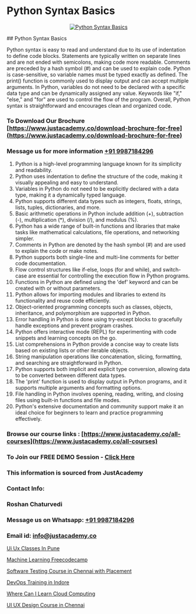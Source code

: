 # Python Syntax Basics

<p align="center">
  <a href="https://justacademy.co/course-detail/python-training">
    <img src="https://justacademy.co/storage2/course_image/1709713400_course_image.webp" alt="Python Syntax Basics">
  </a>
</p>
## Python Syntax Basics

Python syntax is easy to read and understand due to its use of indentation to define code blocks. Statements are typically written on separate lines and are not ended with semicolons, making code more readable. Comments are preceded by a hash symbol (#) and can be used to explain code. Python is case-sensitive, so variable names must be typed exactly as defined. The print() function is commonly used to display output and can accept multiple arguments. In Python, variables do not need to be declared with a specific data type and can be dynamically assigned any value. Keywords like "if," "else," and "for" are used to control the flow of the program. Overall, Python syntax is straightforward and encourages clean and organized code.
### To Download Our Brochure [https://www.justacademy.co/download-brochure-for-free](https://www.justacademy.co/download-brochure-for-free)
### Message us for more information [+91 9987184296](https://api.whatsapp.com/send?phone=919987184296)
1) Python is a high-level programming language known for its simplicity and readability. 
2) Python uses indentation to define the structure of the code, making it visually appealing and easy to understand.
3) Variables in Python do not need to be explicitly declared with a data type, making it a dynamically typed language.
4) Python supports different data types such as integers, floats, strings, lists, tuples, dictionaries, and more.
5) Basic arithmetic operations in Python include addition (+), subtraction (-), multiplication (*), division (/), and modulus (%).
6) Python has a wide range of built-in functions and libraries that make tasks like mathematical calculations, file operations, and networking simpler.
7) Comments in Python are denoted by the hash symbol (#) and are used to explain the code or make notes.
8) Python supports both single-line and multi-line comments for better code documentation.
9) Flow control structures like if-else, loops (for and while), and switch-case are essential for controlling the execution flow in Python programs.
10) Functions in Python are defined using the 'def' keyword and can be created with or without parameters.
11) Python allows for importing modules and libraries to extend its functionality and reuse code efficiently.
12) Object-oriented programming concepts such as classes, objects, inheritance, and polymorphism are supported in Python.
13) Error handling in Python is done using try-except blocks to gracefully handle exceptions and prevent program crashes.
14) Python offers interactive mode (REPL) for experimenting with code snippets and learning concepts on the go.
15) List comprehensions in Python provide a concise way to create lists based on existing lists or other iterable objects.
16) String manipulation operations like concatenation, slicing, formatting, and searching are straightforward in Python.
17) Python supports both implicit and explicit type conversion, allowing data to be converted between different data types.
18) The 'print' function is used to display output in Python programs, and it supports multiple arguments and formatting options.
19) File handling in Python involves opening, reading, writing, and closing files using built-in functions and file modes.
20) Python's extensive documentation and community support make it an ideal choice for beginners to learn and practice programming effectively.

### Browse our course links : [https://www.justacademy.co/all-courses](https://www.justacademy.co/all-courses) 
### To Join our FREE DEMO Session - [Click Here](https://www.justacademy.co/register-for-course-demo)


### This information is sourced from JustAcademy
### Contact Info:
### Roshan Chaturvedi
### Message us on Whatsapp: [+91 9987184296](https://api.whatsapp.com/send?phone=919987184296)
### Email id: [info@justacademy.co](mailto:info@justacademy.co)
                
[Ui Ux Classes In Pune](https://www.linkedin.com/pulse/ui-ux-classes-pune-justacademy-houston-xujef?trackingId=HgWL%2FUgHYQvoTZFOGJkMwg%3D%3D&lipi=urn%3Ali%3Apage%3Ad_flagship3_company_admin%3BbdU8Kb1eTdmC8sV%2Feumusg%3D%3D)

[Machine Learning Freecodecamp](https://www.linkedin.com/pulse/machine-learning-freecodecamp-justacademy-bradford-ykvje?trackingId=DQ0lxb%2FpYNZb0KOwhrlbrA%3D%3D&lipi=urn%3Ali%3Apage%3Ad_flagship3_company_admin%3BU6qvup%2BkTG%2BWwu84oCWCCA%3D%3D)

[Software Testing Course in Chennai with Placement](https://medium.com/@prempja40/software-testing-course-in-chennai-with-placement-8dbf67a1043d)

[DevOps Training in Indore](https://medium.com/@shivamja27/devops-training-in-indore-428fa0cdfecb)

[Where Can I Learn Cloud Computing](https://justacademyin.github.io/justacademy/where-can-i-learn-cloud-computing)

[UI UX Design Course in Chennai](https://justacademyin.github.io/justacademy/ui-ux-design-course-in-chennai)

